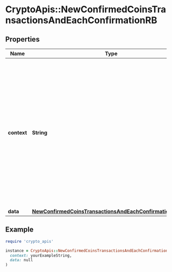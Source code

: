# CryptoApis::NewConfirmedCoinsTransactionsAndEachConfirmationRB

## Properties

| Name | Type | Description | Notes |
| ---- | ---- | ----------- | ----- |
| **context** | **String** | In batch situations the user can use the context to correlate responses with requests. This property is present regardless of whether the response was successful or returned as an error. &#x60;context&#x60; is specified by the user. | [optional] |
| **data** | [**NewConfirmedCoinsTransactionsAndEachConfirmationRBData**](NewConfirmedCoinsTransactionsAndEachConfirmationRBData.md) |  |  |

## Example

```ruby
require 'crypto_apis'

instance = CryptoApis::NewConfirmedCoinsTransactionsAndEachConfirmationRB.new(
  context: yourExampleString,
  data: null
)
```


